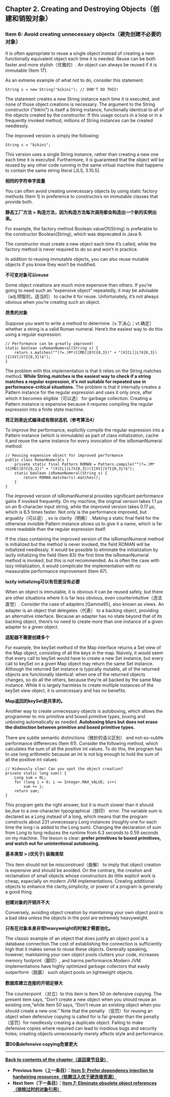 ## Chapter 2. Creating and Destroying Objects（创建和销毁对象）

### Item 6: Avoid creating unnecessary objects（避免创建不必要的对象）

It is often appropriate to reuse a single object instead of creating a new functionally equivalent object each time it is needed. Reuse can be both faster and more stylish（优雅的）. An object can always be reused if it is immutable (Item 17).

As an extreme example of what not to do, consider this statement:

```
String s = new String("bikini"); // DON'T DO THIS!
```

The statement creates a new String instance each time it is executed, and none of those object creations is necessary. The argument to the String constructor ("bikini") is itself a String instance, functionally identical to all of the objects created by the constructor. If this usage occurs in a loop or in a frequently invoked method, millions of String instances can be created needlessly.

The improved version is simply the following:

```
String s = "bikini";
```

This version uses a single String instance, rather than creating a new one each time it is executed. Furthermore, it is guaranteed that the object will be reused by any other code running in the same virtual machine that happens to contain the same string literal [JLS, 3.10.5].

**相同的字符串字面量**

You can often avoid creating unnecessary objects by using static factory methods (Item 1) in preference to constructors on immutable classes that provide both. 

**静态工厂方法 > 构造方法，因为构造方法每次调用都会构造出一个新的实例出来。**

For example, the factory method Boolean.valueOf(String) is preferable to the constructor Boolean(String), which was deprecated in Java 9. 

The constructor must create a new object each time it’s called, while the factory method is never required to do so and won’t in practice. 

In addition to reusing immutable objects, you can also reuse mutable objects if you know they won’t be modified.

**不可变对象可以reuse**

Some object creations are much more expensive than others. If you’re going to need such an “expensive object” repeatedly, it may be advisable（adj.明智的，适当的） to cache it for reuse. Unfortunately, it’s not always obvious when you’re creating such an object. 

**昂贵的对象**

Suppose you want to write a method to determine（v.下决心；vt.确定） whether a string is a valid Roman numeral. Here’s the easiest way to do this using a regular expression:

```
// Performance can be greatly improved!
static boolean isRomanNumeral(String s) {
    return s.matches("^(?=.)M*(C[MD]|D?C{0,3})" + "(X[CL]|L?X{0,3})(I[XV]|V?I{0,3})$");
}
```

The problem with this implementation is that it relies on the String.matches method. **While String.matches is the easiest way to check if a string matches a regular expression, it’s not suitable for repeated use in performance-critical situations.** The problem is that it internally creates a Pattern instance for the regular expression and uses it only once, after which it becomes eligible（可以选） for garbage collection. Creating a Pattern instance is expensive because it requires compiling the regular expression into a finite state machine.

**将正则表达式编译成有限状态机（参考算法4）**

To improve the performance, explicitly compile the regular expression into a Pattern instance (which is immutable) as part of class initialization, cache it,and reuse the same instance for every invocation of the isRomanNumeral method:

```
// Reusing expensive object for improved performance
public class RomanNumerals {
    private static final Pattern ROMAN = Pattern.compile("^(?=.)M*(C[MD]|D?C{0,3})" + "(X[CL]|L?X{0,3})(I[XV]|V?I{0,3})$");
    static boolean isRomanNumeral(String s) {
        return ROMAN.matcher(s).matches();
    }
}
```

The improved version of isRomanNumeral provides significant performance gains if invoked frequently. On my machine, the original version takes 1.1 μs on an 8-character input string, while the improved version takes 0.17 μs, which is 6.5 times faster. Not only is the performance improved, but arguably（可以说）, so is clarity（明晰）. Making a static final field for the otherwise invisible Pattern instance allows us to give it a name, which is far more readable than the regular expression itself.

If the class containing the improved version of the isRomanNumeral method is initialized but the method is never invoked, the field ROMAN will be initialized needlessly. It would be possible to eliminate the initialization by lazily initializing the field (Item 83) the first time the isRomanNumeral method is invoked, but this is not recommended. As is often the case with lazy initialization, it would complicate the implementation with no measurable performance improvement (Item 67).

**lazily initializing可以有但是没有必要**

When an object is immutable, it is obvious it can be reused safely, but there are other situations where it is far less obvious, even counterintuitive（违法直觉）. Consider the case of adapters [Gamma95], also known as views. An adapter is an object that delegates（代表） to a backing object, providing an alternative interface. Because an adapter has no state beyond that of its backing object, there’s no need to create more than one instance of a given adapter to a given object.

**适配器不需要创建多个**

For example, the keySet method of the Map interface returns a Set view of the Map object, consisting of all the keys in the map. Naively, it would seem that every call to keySet would have to create a new Set instance, but every call to keySet on a given Map object may return the same Set instance. Although the returned Set instance is typically mutable, all of the returned objects are functionally identical: when one of the returned objects changes, so do all the others, because they’re all backed by the same Map instance. While it is largely harmless to create multiple instances of the keySet view object, it is unnecessary and has no benefits.

**Map返回的keySet是共享的。**

Another way to create unnecessary objects is autoboxing, which allows the programmer to mix primitive and boxed primitive types, boxing and unboxing automatically as needed. **Autoboxing blurs but does not erase the distinction between primitive and boxed primitive types.** 

There are subtle semantic distinctions（微妙的语义区别） and not-so-subtle performance differences (Item 61). Consider the following method, which calculates the sum of all the positive int values. To do this, the program has to use long arithmetic because an int is not big enough to hold the sum of all the positive int values:

```
// Hideously slow! Can you spot the object creation?
private static long sum() {
    Long sum = 0L;
    for (long i = 0; i <= Integer.MAX_VALUE; i++)
        sum += i;
    return sum;
}
```

This program gets the right answer, but it is much slower than it should be,due to a one-character typographical（排印） error. The variable sum is declared as a Long instead of a long, which means that the program constructs about 231 unnecessary Long instances (roughly one for each time the long i is added to the Long sum). Changing the declaration of sum from Long to long reduces the runtime from 6.3 seconds to 0.59 seconds on my machine. The lesson is clear: **prefer primitives to boxed primitives, and watch out for unintentional autoboxing.**

**基本类型 > (优先于) 装箱类型**

This item should not be misconstrued（曲解） to imply that object creation is expensive and should be avoided. On the contrary, the creation and reclamation of small objects whose constructors do little explicit work is cheap, especially on modern JVM implementations. Creating additional objects to enhance the clarity,simplicity, or power of a program is generally a good thing.

**创建对象的开销并不大**

Conversely, avoiding object creation by maintaining your own object pool is a bad idea unless the objects in the pool are extremely heavyweight. 

**只有在对象本身非常heavyweight的时候才需要池化。**

The classic example of an object that does justify an object pool is a database connection.The cost of establishing the connection is sufficiently high that it makes sense to reuse these objects. Generally speaking, however, maintaining your own object pools clutters your code, increases memory footprint（脚印）, and harms performance.Modern JVM implementations have highly optimized garbage collectors that easily outperform（跑赢） such object pools on lightweight objects.

**数据库建立连接的开销足够大**

The counterpoint （对立）to this item is Item 50 on defensive copying. The present item says, “Don’t create a new object when you should reuse an existing one,”while Item 50 says, “Don’t reuse an existing object when you should create a new one.” Note that the penalty （惩罚）for reusing an object when defensive copying is called for is far greater than the penalty （惩罚）for needlessly creating a duplicate object. Failing to make defensive copies where required can lead to insidious bugs and security holes; creating objects unnecessarily merely affects style and performance.

**第50条defensive copying危害更大**

---
**[Back to contents of the chapter（返回章节目录）](https://github.com/clxering/Effective-Java-3rd-edition-Chinese-English-bilingual/blob/master/Chapter-2/Chapter-2-Introduction.md)**
- **Previous Item（上一条目）：[Item 5: Prefer dependency injection to hardwiring resources（依赖注入优于硬连接资源）](https://github.com/clxering/Effective-Java-3rd-edition-Chinese-English-bilingual/blob/master/Chapter-2/Chapter-2-Item-5-Prefer-dependency-injection-to-hardwiring-resources.md)**
- **Next Item（下一条目）：[Item 7: Eliminate obsolete object references（排除过时的对象引用）](https://github.com/clxering/Effective-Java-3rd-edition-Chinese-English-bilingual/blob/master/Chapter-2/Chapter-2-Item-7-Eliminate-obsolete-object-references.md)**
